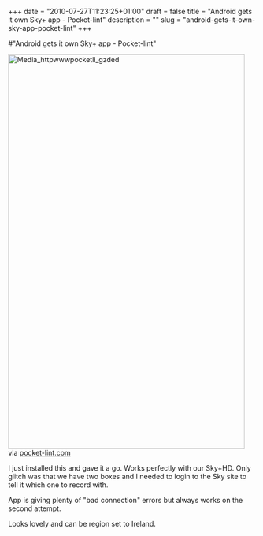 +++
date = "2010-07-27T11:23:25+01:00"
draft = false
title = "Android gets it own Sky+ app - Pocket-lint"
description = ""
slug = "android-gets-it-own-sky-app-pocket-lint"
+++

#"Android gets it own Sky+ app - Pocket-lint"


 <div class="posterous_bookmarklet_entry">
 <div class='p_embed p_image_embed'>
<img alt="Media_httpwwwpocketli_gzded" height="800" src="http://getfile9.posterous.com/getfile/files.posterous.com/conoroneill/vwuciviheJAxgtqDynEmqAAliJgjwIiHFvHhyHIjemtEApwIAxAwFJbhEiDg/media_httpwwwpocketli_GzDeD.jpg.scaled500.jpg" width="480" />
</div>


<div class="posterous_quote_citation">via <a href="http://www.pocket-lint.com/news/34559/android-gets-own-sky-app?utm_source=twitterfeed&amp;utm_medium=twitter">pocket-lint.com</a></div>
 <p>I just installed this and gave it a go. Works perfectly with our Sky+HD. Only glitch was that we have two boxes and I needed to login to the Sky site to tell it which one to record with.
</p><p>App is giving plenty of "bad connection" errors but always works on the second attempt. 
</p><p>Looks lovely and can be region set to Ireland.</p></div>
 